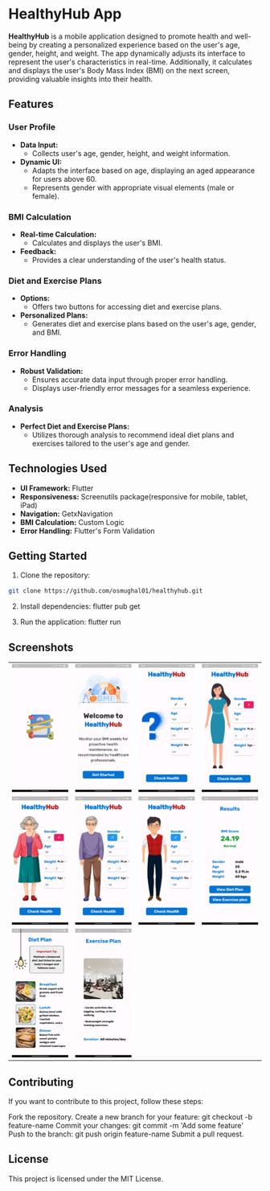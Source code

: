 # HealthyHub App

**HealthyHub** is a mobile application designed to promote health and well-being by creating a personalized experience based on the user's age, gender, height, and weight. The app dynamically adjusts its interface to represent the user's characteristics in real-time. Additionally, it calculates and displays the user's Body Mass Index (BMI) on the next screen, providing valuable insights into their health.

## Features

### User Profile

- **Data Input:**
  - Collects user's age, gender, height, and weight information.
- **Dynamic UI:**
  - Adapts the interface based on age, displaying an aged appearance for users above 60.
  - Represents gender with appropriate visual elements (male or female).

### BMI Calculation

- **Real-time Calculation:**
  - Calculates and displays the user's BMI.
- **Feedback:**
  - Provides a clear understanding of the user's health status.

### Diet and Exercise Plans

- **Options:**
  - Offers two buttons for accessing diet and exercise plans.
- **Personalized Plans:**
  - Generates diet and exercise plans based on the user's age, gender, and BMI.
  
### Error Handling

- **Robust Validation:**
  - Ensures accurate data input through proper error handling.
  - Displays user-friendly error messages for a seamless experience.

### Analysis

- **Perfect Diet and Exercise Plans:**
  - Utilizes thorough analysis to recommend ideal diet plans and exercises tailored to the user's age and gender.

## Technologies Used

- **UI Framework:** Flutter
- **Responsiveness:** Screenutils package(responsive for mobile, tablet, iPad)
- **Navigation:** GetxNavigation
- **BMI Calculation:** Custom Logic
- **Error Handling:** Flutter's Form Validation
## Getting Started

1. Clone the repository:

```bash
git clone https://github.com/osmughal01/healthyhub.git
```
2. Install dependencies: flutter pub get
  
3. Run the application: flutter run

## Screenshots
<table>
  <tr>
    <td align="center"><img src="screenshots/1.png" alt="Screenshot 1" /></td>
    <td align="center"><img src="screenshots/2.png" alt="Screenshot 2" /></td>
    <td align="center"><img src="screenshots/3.png" alt="Screenshot 3" /></td>
    <td align="center"><img src="screenshots/4.png" alt="Screenshot 4" /></td>
  </tr>
  <tr>
    <td align="center"><img src="screenshots/5.png" alt="Screenshot 5" /></td>
    <td align="center"><img src="screenshots/6.png" alt="Screenshot 6" /></td>
    <td align="center"><img src="screenshots/7.png" alt="Screenshot 7" /></td>
    <td align="center"><img src="screenshots/8.png" alt="Screenshot 8" /></td>
  </tr>
  <tr>
    <td align="center"><img src="screenshots/9.png" alt="Screenshot 9" /></td>
    <td align="center"><img src="screenshots/10.png" alt="Screenshot 10" /></td>
  </tr>
</table>

## Contributing
If you want to contribute to this project, follow these steps:

Fork the repository.
Create a new branch for your feature: git checkout -b feature-name
Commit your changes: git commit -m 'Add some feature'
Push to the branch: git push origin feature-name
Submit a pull request.

## License
This project is licensed under the MIT License.

